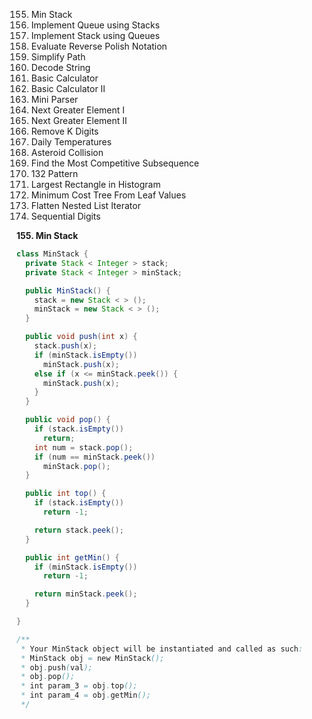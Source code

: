 155. Min Stack
232. Implement Queue using Stacks
225. Implement Stack using Queues
150. Evaluate Reverse Polish Notation
71. Simplify Path
394. Decode String
224. Basic Calculator
227. Basic Calculator II
385. Mini Parser
496. Next Greater Element I
503. Next Greater Element II
402. Remove K Digits
739. Daily Temperatures
735. Asteroid Collision
1673. Find the Most Competitive Subsequence
456. 132 Pattern
84. Largest Rectangle in Histogram
1130. Minimum Cost Tree From Leaf Values
341. Flatten Nested List Iterator
1291. Sequential Digits

__155. Min Stack__
```java
class MinStack {
  private Stack < Integer > stack;
  private Stack < Integer > minStack;

  public MinStack() {
    stack = new Stack < > ();
    minStack = new Stack < > ();
  }

  public void push(int x) {
    stack.push(x);
    if (minStack.isEmpty())
      minStack.push(x);
    else if (x <= minStack.peek()) {
      minStack.push(x);
    }
  }

  public void pop() {
    if (stack.isEmpty())
      return;
    int num = stack.pop();
    if (num == minStack.peek())
      minStack.pop();
  }

  public int top() {
    if (stack.isEmpty())
      return -1;

    return stack.peek();
  }

  public int getMin() {
    if (minStack.isEmpty())
      return -1;

    return minStack.peek();
  }

}

/**
 * Your MinStack object will be instantiated and called as such:
 * MinStack obj = new MinStack();
 * obj.push(val);
 * obj.pop();
 * int param_3 = obj.top();
 * int param_4 = obj.getMin();
 */
 ```
